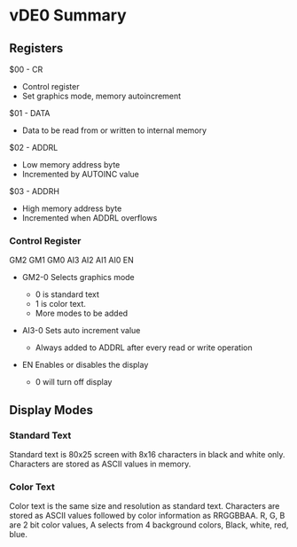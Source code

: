 # vDE0 Summary

## Registers

$00 - CR
  - Control register
  - Set graphics mode, memory autoincrement
  
$01 - DATA
  - Data to be read from or written to internal memory
  
$02 - ADDRL
  - Low memory address byte
  - Incremented by AUTOINC value
  
$03 - ADDRH
  - High memory address byte
  - Incremented when ADDRL overflows
  

### Control Register
GM2 GM1 GM0 AI3 AI2 AI1 AI0 EN
 - GM2-0 Selects graphics mode
   - 0 is standard text
   - 1 is color text. 
   - More modes to be added
 
 - AI3-0 Sets auto increment value
   - Always added to ADDRL after every read or write operation
   
 - EN Enables or disables the display
   - 0 will turn off display
   
## Display Modes
### Standard Text
Standard text is 80x25 screen with 8x16 characters in black and white only.
Characters are stored as ASCII values in memory.

### Color Text
Color text is the same size and resolution as standard text. Characters are
stored as ASCII values followed by color information as RRGGBBAA. R, G, B are
2 bit color values, A selects from 4 background colors, Black, white, red, blue.